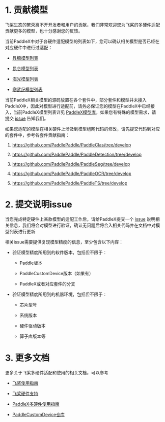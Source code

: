 # 1. 贡献模型

飞桨生态的繁荣离不开开发者和用户的贡献，我们非常欢迎您为飞桨的多硬件适配贡献更多的模型，也十分感谢您的反馈。

当前PaddleX中对于各硬件适配模型的列表如下，您可以确认相关模型是否已经在对应硬件中进行过适配：

* [昇腾模型列表](../support_list/model_list_npu.md)

* [昆仑模型列表](../support_list/model_list_xpu.md)

* [海光模型列表](../support_list/model_list_dcu.md)

* [寒武纪模型列表](../support_list/model_list_mlu.md)

当前PaddleX相关模型的源码放置在各个套件中，部分套件和模型并未接入PaddleX中，因此对模型进行适配前，请务必保证您的模型在PaddleX中已经接入，当前PaddleX模型列表详见 [PaddleX模型库](../support_list/models_list.md )。如果您有特殊的模型需求，请提交 [issue](https://github.com/PaddlePaddle/PaddleX/issues/new?assignees=&labels=&projects=&template=6_hardware_contribute.md&title=) 告知我们。

如果您适配的模型在相关硬件上涉及到模型组网代码的修改，请先提交代码到对应的套件中，参考各套件贡献指南：

1. https://github.com/PaddlePaddle/PaddleClas/tree/develop

2. https://github.com/PaddlePaddle/PaddleDetection/tree/develop

3. https://github.com/PaddlePaddle/PaddleSeg/tree/develop

4. https://github.com/PaddlePaddle/PaddleOCR/tree/develop

5. https://github.com/PaddlePaddle/PaddleTS/tree/develop

# 2. 提交说明issue

当您完成特定硬件上某款模型的适配工作后，请给PaddleX提交一个 [issue](https://github.com/PaddlePaddle/PaddleX/issues/new?assignees=&labels=&projects=&template=6_hardware_contribute.md&title=) 说明相关信息，我们将会对模型进行验证，确认无问题后将合入相关代码并在文档中对模型列表进行更新

相关issue需要提供复现模型精度的信息，至少包含以下内容：

* 验证模型精度所用到的软件版本，包括但不限于：

  * Paddle版本

  * PaddleCustomDevice版本（如果有）

  * PaddleX或者对应套件的分支

* 验证模型精度所用到的机器环境，包括但不限于：

  * 芯片型号

  * 系统版本

  * 硬件驱动版本

  * 算子库版本等

# 3. 更多文档

更多关于飞桨多硬件适配和使用的相关文档，可以参考

* [飞桨使用指南](https://www.paddlepaddle.org.cn/documentation/docs/zh/develop/guides/index_cn.html)

* [飞桨硬件支持](https://www.paddlepaddle.org.cn/documentation/docs/zh/develop/hardware_support/index_cn.html)

* [PaddleX多硬件使用指南](../base/devices_use_guidance.md)

* [PaddleCustomDevice仓库](https://github.com/PaddlePaddle/PaddleCustomDevice)
